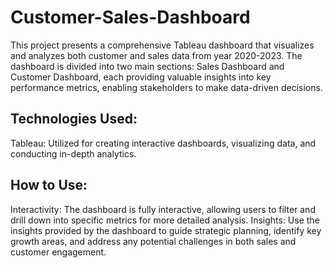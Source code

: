 # Customer-Sales-Dashboard
This project presents a comprehensive Tableau dashboard that visualizes and analyzes both customer and sales data from year 2020-2023. The dashboard is divided into two main sections: Sales Dashboard and Customer Dashboard, each providing valuable insights into key performance metrics, enabling stakeholders to make data-driven decisions.

## Technologies Used:
Tableau: Utilized for creating interactive dashboards, visualizing data, and conducting in-depth analytics.

## How to Use:
Interactivity: The dashboard is fully interactive, allowing users to filter and drill down into specific metrics for more detailed analysis.
Insights: Use the insights provided by the dashboard to guide strategic planning, identify key growth areas, and address any potential challenges in both sales and customer engagement.


